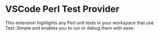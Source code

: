# VSCode Perl Test Provider

This extension highlights any Perl unit tests in your workspace that use Test::Simple and enables you to run or debug them with ease.
